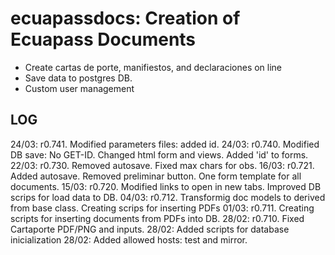 # ecuapassdocs: Creation of Ecuapass Documents 
- Create cartas de porte, manifiestos, and declaraciones on line
- Save data to postgres DB.
- Custom user management

## LOG
24/03: r0.741. Modified parameters files: added id.
24/03: r0.740. Modified DB save: No GET-ID. Changed html form and views. Added 'id' to forms.
22/03: r0.730. Removed autosave. Fixed max chars for obs.
16/03: r0.721. Added autosave. Removed preliminar button. One form template for all documents.
15/03: r0.720. Modified links to open in new tabs. Improved DB scrips for load data to DB.
04/03: r0.712. Transformig doc models to derived from base class. Creating scrips for inserting PDFs
01/03: r0.711. Creating scripts for inserting documents from PDFs into DB. 
28/02: r0.710. Fixed Cartaporte PDF/PNG and inputs.
28/02: Added scripts for database inicialization
28/02: Added allowed hosts: test and mirror.

